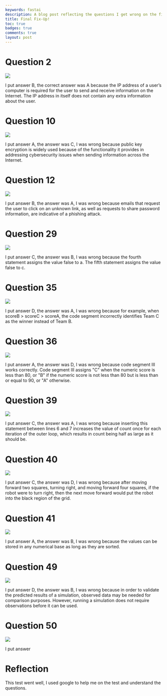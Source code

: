 ```yaml
---
keywords: fastai
description: A blog post reflecting the questions I get wrong on the final
title: Final Fix-Up!
toc: true 
badges: true
comments: true
layout: post
---
```


# Question 2

![]({{site.baseurl}}/images/3q2.jpg)

I put answer B, the correct answer was A because the IP address of a user’s computer is required for the user to send and receive information on the Internet. The IP address in itself does not contain any extra information about the user.

# Question 10

![]({{site.baseurl}}/images/3q10.jpg)

I put answer A, the answer was C, I was wrong because public key encryption is widely used because of the functionality it provides in addressing cybersecurity issues when sending information across the Internet.

# Question 12

![]({{site.baseurl}}/images/3q12.jpg)

I put answer B, the answer was A, I was wrong because emails that request the user to click on an unknown link, as well as requests to share password information, are indicative of a phishing attack.

# Question 29

![]({{site.baseurl}}/images/3q29.jpg)

I put answer C, the answer was B, I was wrong because the fourth statement assigns the value false to a. The fifth statement assigns the value false to c.

# Question 35

![]({{site.baseurl}}/images/3q35.jpg)

I put answer D, the answer was A, I was wrong because for example, when scoreB > scoreC > scoreA, the code segment incorrectly identifies Team C as the winner instead of Team B.

# Question 36

![]({{site.baseurl}}/images/3q36.jpg)

I put answer A, the answer was D, I was wrong because code segment III works correctly. Code segment III assigns "C" when the numeric score is less than 80, or "B" if the numeric score is not less than 80 but is less than or equal to 90, or "A" otherwise.

# Question 39

![]({{site.baseurl}}/images/3q40.jpg)

I put answer C, the answer was A, I was wrong because inserting this statement between lines 6 and 7 increases the value of count once for each iteration of the outer loop, which results in count being half as large as it should be.

# Question 40

![]({{site.baseurl}}/images/3q39.jpg)

I put answer C, the answer was D, I was wrong because after moving forward two squares, turning right, and moving forward four squares, if the robot were to turn right, then the next move forward would put the robot into the black region of the grid.

# Question 41

![]({{site.baseurl}}/images/3q41.jpg)

I put answer A, the answer was B, I was wrong because the values can be stored in any numerical base as long as they are sorted.

# Question 49

![]({{site.baseurl}}/images/3q49.jpg)

I put answer D, the answer was B, I was wrong because in order to validate the predicted results of a simulation, observed data may be needed for comparison purposes. However, running a simulation does not require observations before it can be used.

# Question 50

![]({{site.baseurl}}/images/3q50.jpg)

I put answer 

# Reflection

This test went well, I used google to help me on the test and understand the questions. 